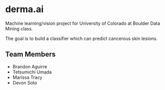 # derma.ai

Machine learning/vision project for University of Colorado at Boulder Data Mining class.

The goal is to build a classifier which can predict cancerous skin lesions.

## Team Members

+ Brandon Aguirre
+ Tetsumichi Umada
+ Marissa Tracy
+ Devon Soto